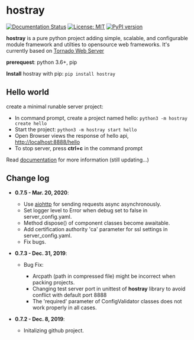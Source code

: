 # hostray

[![Documentation Status](https://readthedocs.org/projects/hostray/badge/?version=latest)](https://hostray.readthedocs.io/en/latest/?badge=latest) [![License: MIT](https://img.shields.io/badge/License-MIT-blue.svg)](https://opensource.org/licenses/MIT) [![PyPI version](https://img.shields.io/pypi/v/hostray.svg)](https://pypi.org/project/hostray/)

**hostray** is a pure python project adding simple, scalable, and configurable module framework and utilties to opensource web frameworks. It's currently based on [Tornado Web Server](https://www.tornadoweb.org/en/stable/)

**prerequest**: python 3.6+, pip

**Install** hostray with pip: ``pip install hostray``

## Hello world

create a minimal runable server project:
   * In command prompt, create a project named hello: `python3 -m hostray create hello`
   * Start the project: `python3 -m hostray start hello`
   * Open Browser views the response of hello api, [http://localhost:8888/hello](http://localhost:8888/hello)
   * To stop server, press **ctrl+c** in the command prompt

Read [documentation](https://hostray.readthedocs.io/en/latest/) for more information (still updating...)

## Change log

* **0.7.5 - Mar. 20, 2020**:

  * Use [aiohttp](https://github.com/aio-libs/aiohttp) for sending requests async asynchronously.
  * Set logger level to Error when debug set to false in server_config.yaml.
  * Method dispose() of component classes become awaitable.
  * Add certification authority 'ca' parameter for ssl settings in server_config.yaml.
  * Fix bugs.

* **0.7.3 - Dec. 31, 2019**:

   * Bug Fix:

      * Arcpath (path in compressed file) might be incorrect when packing projects.
      * Changing test server port in unittest of **hostray** library to avoid conflict with default port 8888
      * The 'required' parameter of ConfigValidator classes does not work properly in all cases.

* **0.7.2 - Dec. 8, 2019**:

   * Initalizing github project.